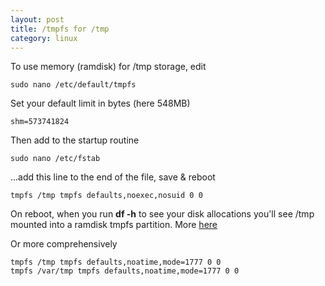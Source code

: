 ```yaml
---
layout: post
title: /tmpfs for /tmp
category: linux
---
```


To use memory (ramdisk) for /tmp storage, edit

    sudo nano /etc/default/tmpfs

Set your default limit in bytes (here 548MB)

    shm=573741824

Then add to the startup routine

    sudo nano /etc/fstab

...add this line to the end of the file, save & reboot

    tmpfs /tmp tmpfs defaults,noexec,nosuid 0 0

On reboot, when you run **df -h** to see your disk allocations you'll see /tmp mounted into a ramdisk tmpfs partition.  More [here](http://209.85.229.132/search?q=cache:pQs8j5Ppmu4J:forums.debian.net/viewtopic.php%3Ft%3D16450+using+tmpfs+for+tmp&cd=1&hl=en&ct=clnk&gl=uk&client=firefox-a)

Or more comprehensively

    tmpfs /tmp tmpfs defaults,noatime,mode=1777 0 0
    tmpfs /var/tmp tmpfs defaults,noatime,mode=1777 0 0

<object width="560" height="340"><param name="movie" value="http://www.youtube.com/v/LcoPxyxpE9A&hl=en&fs=1"></param><param name="allowFullScreen" value="true"></param><param name="allowscriptaccess" value="always"></param><embed src="http://www.youtube.com/v/LcoPxyxpE9A&hl=en&fs=1" type="application/x-shockwave-flash" allowscriptaccess="always" allowfullscreen="true" width="560" height="340"></embed></object>
